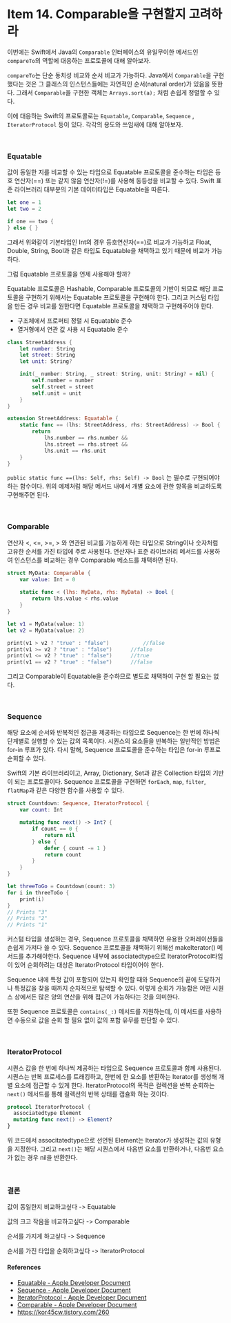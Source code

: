 # Item 14. Comparable을 구현할지 고려하라

이번에는 Swift에서 Java의 `Comparable` 인터페이스의 유일무이한 메서드인 `compareTo`의 역할에 대응하는 프로토콜에 대해 알아보자.

`compareTo`는 단순 동치성 비교와 순서 비교가 가능하다. Java에서 `Comparable`을 구현했다는 것은 그 클래스의 인스턴스들에는 자연적인 순서(natural order)가 있음을 뜻한다. 그래서 `Comparable`을 구현한 객체는 `Arrays.sort(a);` 처럼 손쉽게 정렬할 수 있다. 

이에 대응하는 Swift의 프로토콜로는 `Equatable`, `Comparable`,  `Sequence` , `IteratorProtocol` 등이 있다. 각각의 용도와 쓰임새에 대해 알아보자.

<br>

### Equatable

값이 동일한 지를 비교할 수 있는 타입으로 Equatable 프로토콜을 준수하는 타입은 등호 연산자(==) 또는 같지 않음 연산자(!=)를 사용해 동등성을 비교할 수 있다. Swift 표준 라이브러리 대부분의 기본 데이터타입은 Equatable을 따른다.

``` swift
let one = 1
let two = 2

if one == two {
} else { }
```

그래서 위와같이 기본타입인 Int의 경우 등호연산자(==)로 비교가 가능하고 Float, Double, String, Bool과 같은 타입도 Equatable을 채택하고 있기 때문에 비교가 가능하다.

그럼 Equatable 프로토콜을 언제 사용해야 할까?

Equatable 프로토콜은 Hashable, Comparable 프로토콜의 기반이 되므로 해당 프로토콜을 구현하기 위해서는 Equatable 프로토콜을 구현해야 한다. 그리고 커스텀 타입을 만든 경우 비교를 원한다면 Equatable 프로토콜을 채택하고 구현해주어야 한다.

- 구조체에서 프로퍼티 정렬 시 Equatable 준수
- 열거형에서 연관 값 사용 시 Equatable 준수 

```swift
class StreetAddress {
    let number: String
    let street: String
    let unit: String?

    init(_ number: String, _ street: String, unit: String? = nil) {
        self.number = number
        self.street = street
        self.unit = unit
    }
}

extension StreetAddress: Equatable {
    static func == (lhs: StreetAddress, rhs: StreetAddress) -> Bool {
        return
            lhs.number == rhs.number &&
            lhs.street == rhs.street &&
            lhs.unit == rhs.unit
    }
}
```

 `public static func ==(lhs: Self, rhs: Self) -> Bool` 는 필수로 구현되어야 하는 함수이다. 위의 예제처럼 해당 메서드 내에서 개별 요소에 관한 항목을 비교하도록 구현해주면 된다.

<br>

### Comparable

연산자 <, <=, >=, > 와 연관된 비교를 가능하게 하는 타입으로 String이나 숫자처럼 고유한 순서를 가진 타입에 주로 사용된다. 연산자나 표준 라이브러리 메서드를 사용하여 인스턴스를 비교하는 경우 Comparable 메소드를 채택하면 된다.

```swift
struct MyData: Comparable {
    var value: Int = 0
    
    static func < (lhs: MyData, rhs: MyData) -> Bool {
        return lhs.value < rhs.value
    }
}

let v1 = MyData(value: 1)
let v2 = MyData(value: 2)

print(v1 > v2 ? "true" : "false")			//false
print(v1 >= v2 ? "true" : "false")		//false
print(v1 <= v2 ? "true" : "false")		//true
print(v1 == v2 ? "true" : "false")		//false
```

그리고 Comparable이 Equatable을 준수하므로 별도로 채택하여 구현 할 필요는 없다.

<br>

### Sequence

해당 요소에 순서와 반복적인 접근을 제공하는 타입으로 Sequence는 한 번에 하나씩 단계별로 실행할 수 있는 값의 목록이다. 시퀀스의 요소들을 반복하는 일반적인 방법은 for-in 루프가 있다. 다시 말해, Sequence 프로토콜을 준수하는 타입은 for-in 루프로 순회할 수 있다.

Swift의 기본 라이브러리이고, Array, Dictionary, Set과 같은 Collection 타입의 기반이 되는 프로토콜이다. Sequence 프로토콜을 구현하면 `forEach`, `map`, `filter`, `flatMap`과 같은 다양한 함수를 사용할 수 있다.

```swift
struct Countdown: Sequence, IteratorProtocol {
    var count: Int

    mutating func next() -> Int? {
        if count == 0 {
            return nil
        } else {
            defer { count -= 1 }
            return count
        }
    }
}

let threeToGo = Countdown(count: 3)
for i in threeToGo {
    print(i)
}
// Prints "3"
// Prints "2"
// Prints "1"
```

커스텀 타입을 생성하는 경우, Sequence 프로토콜을 채택하면 유용한 오퍼레이션들을 손쉽게 가져다 쓸 수 있다. Sequence 프로토콜을 채택하기 위해선 makeIterator() 메서드를 추가해야한다. Sequence 내부에 associatedtype으로 IteratorProtocol타입이 있어 순회하려는 대상은 IteratorProtocol 타입이어야 한다.

Sequence 내에 특정 값이 포함되어 있는지 확인할 때와 Sequence의 끝에 도달하거나 특정값을 찾을 때까지 순차적으로 탐색할 수 있다. 이렇게 순회가 가능함은 어떤 시퀀스 상에서든 많은 양의 연산을 위해 접근이 가능하다는 것을 의미한다. 

또한 Sequence 프로토콜은 `contains(_:)` 메서드를 지원하는데, 이 메서드를 사용하면 수동으로 값을 순회 할 필요 없이 값의 포함 유무를 판단할 수 있다.

<br>

### IteratorProtocol

시퀀스 값을 한 번에 하나씩 제공하는 타입으로 Sequence 프로토콜과 함께 사용된다. 시퀀스는 반복 프로세스를 트래킹하고, 한번에 한 요소를 반환하는 Iterator를 생성해 개별 요소에 접근할 수 있게 한다. IteratorProtocol의 목적은 컬렉션을 반복 순회하는 `next()` 메서드를 통해 컬렉션의 반복 상태를 캡슐화 하는 것이다.

```swift
protocol IteratorProtocol {
  associatedtype Element
  mutating func next() -> Element?
}
```

위 코드에서 associtatedtype으로 선언된 Element는 Iterator가 생성하는 값의 유형을 지정한다. 그리고 `next()`는 해당 시퀀스에서 다음번 요소를 반환하거나, 다음번 요소가 없는 경우 nil을 반환한다.



<br>

### 결론

값이 동일한지 비교하고싶다 -> Equatable

값의 크고 작음을 비교하고싶다 -> Comparable

순서를 가지게 하고싶다 -> Sequence

순서를 가진 타입을 순회하고싶다 -> IteratorProtocol



#### References

- [Equatable - Apple Developer Document](https://developer.apple.com/documentation/swift/equatable)
- [Sequence - Apple Developer Document](https://developer.apple.com/documentation/swift/sequence)
- [IteratorProtocol - Apple Developer Document](https://developer.apple.com/documentation/swift/iteratorprotocol)
- [Comparable - Apple Developer Document](https://developer.apple.com/documentation/swift/comparable)
- https://kor45cw.tistory.com/260

